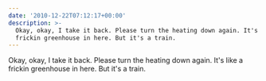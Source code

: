 ```yaml
---
date: '2010-12-22T07:12:17+00:00'
description: >-
  Okay, okay, I take it back. Please turn the heating down again. It's like a
  frickin greenhouse in here. But it's a train.
---
```

Okay, okay, I take it back. Please turn the heating down again. It's like a frickin greenhouse in here. But it's a train.
